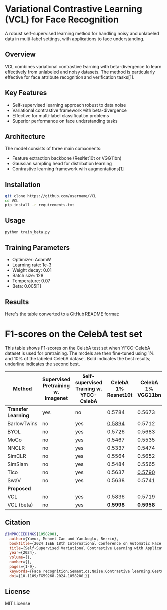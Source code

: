 # Variational Contrastive Learning (VCL) for Face Recognition
A robust self-supervised learning method for handling noisy and unlabeled data in multi-label settings, with applications to face understanding.

## Overview

VCL combines variational contrastive learning with beta-divergence to learn effectively from unlabeled and noisy datasets. The method is particularly effective for face attribute recognition and verification tasks[1].

## Key Features

- Self-supervised learning approach robust to data noise
- Variational contrastive framework with beta-divergence
- Effective for multi-label classification problems
- Superior performance on face understanding tasks

## Architecture

The model consists of three main components:
- Feature extraction backbone (ResNet10t or VGG11bn)
- Gaussian sampling head for distribution learning
- Contrastive learning framework with augmentations[1]

## Installation

```bash
git clone https://github.com/username/VCL
cd VCL
pip install -r requirements.txt
```

## Usage

```bash
python train_beta.py
```

## Training Parameters

- Optimizer: AdamW
- Learning rate: 1e-3
- Weight decay: 0.01
- Batch size: 128
- Temperature: 0.07
- Beta: 0.005[1]

## Results

Here's the table converted to a GitHub README format:

# F1-scores on the CelebA test set

This table shows F1-scores on the CelebA test set when YFCC-CelebA dataset is used for pretraining. The models are then fine-tuned using 1% and 10% of the labeled CelebA dataset. Bold indicates the best results; underline indicates the second best.

| Method | Supervised Pretraining w. Imagenet | Self-supervised Training w. YFCC-CelebA | CelebA 1% Resnet10t | CelebA 1% VGG11bn | CelebA 10% Resnet10t | CelebA 10% VGG11bn |
|--------|-----------------------------------|----------------------------------------|---------------------|-------------------|----------------------|---------------------|
| **Transfer Learning** | yes | no | 0.5784 | 0.5673 | 0.6517 | 0.6654 |
| BarlowTwins | no | yes | <u>0.5894</u> | 0.5712 | 0.6647 | 0.6665 |
| BYOL | no | yes | 0.5726 | 0.5683 | 0.6747 | 0.6725 |
| MoCo | no | yes | 0.5467 | 0.5535 | <u>0.6987</u> | <u>0.6896</u> |
| NNCLR | no | yes | 0.5337 | 0.5474 | 0.6487 | 0.6359 |
| SimCLR | no | yes | 0.5564 | 0.5652 | 0.6748 | 0.6693 |
| SimSiam | no | yes | 0.5484 | 0.5565 | 0.6684 | 0.6641 |
| Tico | no | yes | 0.5637 | <u>0.5790</u> | 0.6738 | 0.6683 |
| SwaV | no | yes | 0.5638 | 0.5741 | 0.6646 | 0.6597 |
| **Proposed** |
| VCL | no | yes | 0.5836 | 0.5719 | 0.6848 | 0.6796 |
| VCL (beta) | no | yes | **0.5998** | **0.5958** | **0.7098** | **0.6998** |

## Citation

```bibtex
@INPROCEEDINGS{10582001,
  author={Yavuz, Mehmet Can and Yanikoglu, Berrin},
  booktitle={2024 IEEE 18th International Conference on Automatic Face and Gesture Recognition (FG)}, 
  title={Self-Supervised Variational Contrastive Learning with Applications to Face Understanding}, 
  year={2024},
  volume={},
  number={},
  pages={1-9},
  keywords={Face recognition;Semantics;Noise;Contrastive learning;Gesture recognition;Noise measurement},
  doi={10.1109/FG59268.2024.10582001}}

```

## License

MIT License
